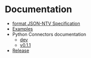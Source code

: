 # Documentation

- [format JSON-NTV Specification](https://loco-philippe.github.io/ES/JSON%20semantic%20format%20(JSON-NTV).htm)
- [Examples](https://github.com/loco-philippe/NTV/tree/main/example/README.md)
- Python Connectors documentation
  - [dev](https://loco-philippe.github.io/ntv-pandas/ntv_pandas.html)
  - [v0.1.1](https://loco-philippe.github.io/ntv-pandas/v0.1.1/ntv_pandas.html)
- [Release](./release)
